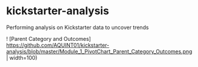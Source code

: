 # kickstarter-analysis
Performing analysis on Kickstarter data to uncover trends

! [Parent Category and Outcomes] https://github.com/AQUINT01/kickstarter-analysis/blob/master/Module_1_PivotChart_Parent_Category_Outcomes.png | width=100)
